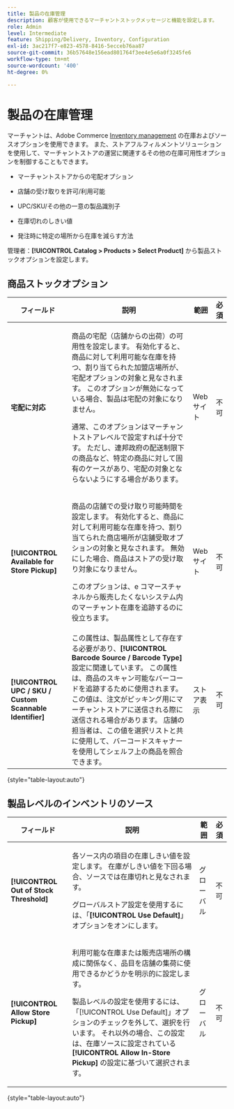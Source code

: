 ```yaml
---
title: 製品の在庫管理
description: 顧客が使用できるマーチャントストックメッセージと機能を設定します。
role: Admin
level: Intermediate
feature: Shipping/Delivery, Inventory, Configuration
exl-id: 3ac217f7-e823-4578-8416-5ecceb76aa87
source-git-commit: 36b57648e156ead801764f3ee4e5e6a0f3245fe6
workflow-type: tm+mt
source-wordcount: '400'
ht-degree: 0%

---
```


# 製品の在庫管理

マーチャントは、Adobe Commerce [Inventory management](https://docs.magento.com/user-guide/catalog/inventory-management.html) の在庫およびソースオプションを使用できます。 また、ストアフルフィルメントソリューションを使用して、マーチャントストアの運営に関連するその他の在庫可用性オプションを制御することもできます。

- マーチャントストアからの宅配オプション

- 店舗の受け取りを許可/利用可能

- UPC/SKU/その他の一意の製品識別子

- 在庫切れのしきい値

- 発注時に特定の場所から在庫を減らす方法

管理者：**[!UICONTROL Catalog > Products > Select Product]** から製品ストックオプションを設定します。

## **商品ストックオプション**

| **フィールド** | **説明** | **範囲** | **必須** |
|----------------------------------------------------------|-----------------------------------------------------------------------------------------------------------------------------------------------------------------------------------------------------------------------------------------------------------------------------------------------------------------------------------------------------------------------------------------------------------------------------------------------------------------------------------------------------------------------------------------------------------|------------|--------------|
| **宅配に対応** | <p>商品の宅配（店舗からの出荷）の可用性を設定します。 有効化すると、商品に対して利用可能な在庫を持つ、割り当てられた加盟店場所が、宅配オプションの対象と見なされます。 このオプションが無効になっている場合、製品は宅配の対象になりません。</p>通常、このオプションはマーチャントストアレベルで設定すれば十分です。 ただし、連邦政府の配送制限下の商品など、特定の商品に対して固有のケースがあり、宅配の対象とならないようにする場合があります。</p> | Web サイト | 不可 |
| **[!UICONTROL Available for Store Pickup]** | <p>商品の店舗での受け取り可能時間を設定します。 有効化すると、商品に対して利用可能な在庫を持つ、割り当てられた商店場所が店舗受取オプションの対象と見なされます。 無効にした場合、商品はストアの受け取り対象になりません。</p><p>このオプションは、e コマースチャネルから販売したくないシステム内のマーチャント在庫を追跡するのに役立ちます。</p> | Web サイト | 不可 |
| **[!UICONTROL UPC / SKU / Custom Scannable Identifier]** | この属性は、製品属性として存在する必要があり、**[!UICONTROL Barcode Source / Barcode Type]** 設定に関連しています。 この属性は、商品のスキャン可能なバーコードを追跡するために使用されます。 この値は、注文がピッキング用にマーチャントストアに送信される際に送信される場合があります。 店舗の担当者は、この値を選択リストと共に使用して、バーコードスキャナーを使用してシェルフ上の商品を照合できます。 | ストア表示 | 不可 |

{style="table-layout:auto"}

## 製品レベルのインベントリのソース

| **フィールド** | **説明** | **範囲** | **必須** |
|-----------------------------------------|---------------------------------------------------------------------------------------------------------------------------------------------------------------------------------------------------------------------------------------------------------------------------------------------------------------------------------------------------------------------------------------------------------|-----------|--------------|
| **[!UICONTROL Out of Stock Threshold]** | <p>各ソース内の項目の在庫しきい値を設定します。 在庫がしきい値を下回る場合、ソースでは在庫切れと見なされます。</p><p>グローバルストア設定を使用するには、「**[!UICONTROL Use Default]**」オプションをオンにします。</p> | グローバル | 不可 |
| **[!UICONTROL Allow Store Pickup]** | <p>利用可能な在庫または販売店場所の構成に関係なく、品目を店舗の集荷に使用できるかどうかを明示的に設定します。</p><p>製品レベルの設定を使用するには、「[!UICONTROL Use Default]」オプションのチェックを外して、選択を行います。 それ以外の場合、この設定は、在庫ソースに設定されている **[!UICONTROL Allow In-Store Pickup]** の設定に基づいて選択されます。</p> | グローバル | 不可 |

{style="table-layout:auto"}

